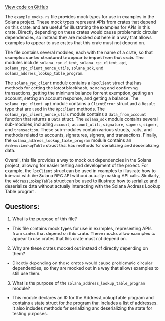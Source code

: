 
[View code on GitHub](https://github.com/solana-labs/solana/blob/master/sdk/program/src/example_mocks.rs)

The `example_mocks.rs` file provides mock types for use in examples in the Solana project. These mock types represent APIs from crates that depend on this crate, and are useful for illustrating the examples for APIs in this crate. Directly depending on these crates would cause problematic circular dependencies, so instead they are mocked out here in a way that allows examples to appear to use crates that this crate must not depend on. 

The file contains several modules, each with the name of a crate, so that examples can be structured to appear to import from that crate. The modules include `solana_rpc_client`, `solana_rpc_client_api`, `solana_rpc_client_nonce_utils`, `solana_sdk`, and `solana_address_lookup_table_program`. 

The `solana_rpc_client` module contains a `RpcClient` struct that has methods for getting the latest blockhash, sending and confirming transactions, getting the minimum balance for rent exemption, getting an account, setting an account response, and getting a balance. The `solana_rpc_client_api` module contains a `ClientError` struct and a `Result` type that are used in the `RpcClient` methods. The `solana_rpc_client_nonce_utils` module contains a `data_from_account` function that returns a `Data` struct. The `solana_sdk` module contains several sub-modules, including `account`, `account_utils`, `signature`, `signers`, `signer`, and `transaction`. These sub-modules contain various structs, traits, and methods related to accounts, signatures, signers, and transactions. Finally, the `solana_address_lookup_table_program` module contains an `AddressLookupTable` struct that has methods for serializing and deserializing data.

Overall, this file provides a way to mock out dependencies in the Solana project, allowing for easier testing and development of the project. For example, the `RpcClient` struct can be used in examples to illustrate how to interact with the Solana RPC API without actually making API calls. Similarly, the `AddressLookupTable` struct can be used to illustrate how to serialize and deserialize data without actually interacting with the Solana Address Lookup Table program.
## Questions: 
 1. What is the purpose of this file?
- This file contains mock types for use in examples, representing APIs from crates that depend on this crate. These mocks allow examples to appear to use crates that this crate must not depend on.

2. Why are these crates mocked out instead of directly depending on them?
- Directly depending on these crates would cause problematic circular dependencies, so they are mocked out in a way that allows examples to still use them.

3. What is the purpose of the `solana_address_lookup_table_program` module?
- This module declares an ID for the AddressLookupTable program and contains a state struct for the program that includes a list of addresses. It also includes methods for serializing and deserializing the state for testing purposes.